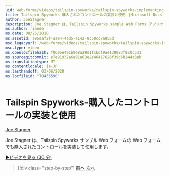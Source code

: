 ```yaml
---
uid: web-forms/videos/tailspin-spyworks/tailspin-spyworks-implementing-and-using-the-also-purchased-control
title: Tailspin Spyworks-購入されたコントロールの実装と使用 |Microsoft Docs
author: JoeStagner
description: Joe Stagner は、Tailspin Spyworks sample Web Forms アプリケーションでも購入されたコントロールを実装して使用します。
ms.author: riande
ms.date: 08/26/2010
ms.assetid: a95daf2f-aae4-4ad5-a142-8c58cc7a056d
msc.legacyurl: /web-forms/videos/tailspin-spyworks/tailspin-spyworks-implementing-and-using-the-also-purchased-control
msc.type: video
ms.openlocfilehash: f0695e491b9e8a29d1fcbdf9ae138083f8c0c531
ms.sourcegitcommit: e7e91932a6e91a63e2e46417626f39d6b244a3ab
ms.translationtype: MT
ms.contentlocale: ja-JP
ms.lasthandoff: 03/06/2020
ms.locfileid: "78455590"
---
```

# <a name="tailspin-spyworks---implementing-and-using-the-also-purchased-control"></a>Tailspin Spyworks-購入したコントロールの実装と使用

[Joe Stagner](https://github.com/JoeStagner)

Joe Stagner は、Tailspin Spyworks サンプル Web フォームの Web フォームでも購入されたコントロールを実装して使用します。

[&#9654;ビデオを見る (30 分)](https://channel9.msdn.com/Blogs/ASP-NET-Site-Videos/tailspin-spyworks-implementing-and-using-the-also-purchased-control)

> [!div class="step-by-step"]
> [前へ](tailspin-spyworks-creating-and-using-the-popular-products-control.md)
> [次へ](tailspin-spyworks-intro-ui-and-edm.md)
